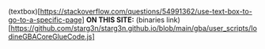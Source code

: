 (textbox)[https://stackoverflow.com/questions/54991362/use-text-box-to-go-to-a-specific-page]
**ON THIS SITE:** (binaries link)[https://github.com/starg3n/starg3n.github.io/blob/main/gba/user_scripts/IodineGBACoreGlueCode.js]
